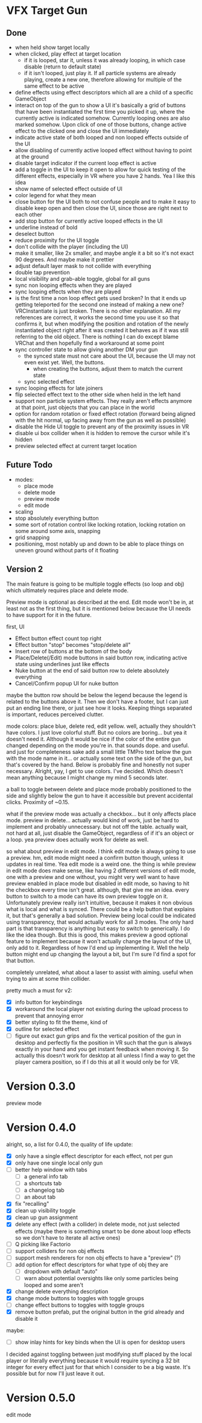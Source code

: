 
# VFX Target Gun

## Done

- when held show target locally
- when clicked, play effect at target location
  - if it is looped, star it, unless it was already looping, in which case disable (return to default state)
  - if it isn't looped, just play it. If all particle systems are already playing, create a new one, therefore allowing for multiple of the same effect to be active
- define effects using effect descriptors which all are a child of a specific GameObject
- interact on top of the gun to show a UI
  it's basically a grid of buttons that have been instantiated the first time you picked it up, where the currently active is indicated somehow. Currently looping ones are also marked somehow. Upon click of one of those buttons, change active effect to the clicked one and close the UI immediately
- indicate active state of both looped and non looped effects outside of the UI
- allow disabling of currently active looped effect without having to point at the ground
- disable target indicator if the current loop effect is active
- add a toggle in the UI to keep it open to allow for quick testing of the different effects, especially in VR where you have 2 hands. Yea I like this idea
- show name of selected effect outside of UI
- color legend for what they mean
- close button for the UI both to not confuse people and to make it easy to disable keep open and then close the UI, since those are right next to each other
- add stop button for currently active looped effects in the UI
- underline instead of bold
- deselect button
- reduce proximity for the UI toggle
- don't collide with the player (including the UI)
- make it smaller, like 2x smaller, and maybe angle it a bit so it's not exact 90 degrees. And maybe make it prettier
- adjust default layer mask to not collide with everything
- double tap prevention
- local visibility and grab-able toggle, global for all guns
- sync non looping effects when they are played
- sync looping effects when they are played
- is the first time a non loop effect gets used broken? In that it ends up getting teleported for the second one instead of making a new one?
  VRCInstantiate is just broken. There is no other explanation. All my references are correct, it works the second time you use it so that confirms it, but when modifying the position and rotation of the newly instantiated object right after it was created it behaves as if it was still referring to the old object. There is nothing I can do except blame VRChat and then hopefully find a workaround at some point
- sync controller state to allow giving another DM your gun
  - the synced state must not care about the UI, because the UI may not even exist yet. Well, the buttons.
    - when creating the buttons, adjust them to match the current state
  - sync selected effect
- sync looping effects for late joiners
- flip selected effect text to the other side when held in the left hand
- support non particle system effects. They really aren't effects anymore at that point, just objects that you can place in the world
- option for random rotation or fixed effect rotation (forward being aligned with the hit normal, up facing away from the gun as well as possible)
- disable the Hide UI toggle to prevent any of the proximity issues in VR
- disable ui box collider when it is hidden to remove the cursor while it's hidden
- preview selected effect at current target location

## Future Todo

- modes:
  - place mode
  - delete mode
  - preview mode
  - edit mode
- scaling
- stop absolutely everything button
- some sort of rotation control like locking rotation, locking rotation on some around some axis, snapping
- grid snapping
- positioning, most notably up and down to be able to place things on uneven ground without parts of it floating

## Version 2

The main feature is going to be multiple toggle effects (so loop and obj) which ultimately requires place and delete mode.

Preview mode is optional as described at the end.
Edit mode won't be in, at least not as the first thing, but it is mentioned below because the UI needs to have support for it in the future.

first, UI
- Effect button effect count top right
- Effect button "stop" becomes "stop/delete all"
- Insert row of buttons at the bottom of the body
- Place/Delete(/Edit) mode buttons in said button row, indicating active state using underlines just like effects
- Nuke button at the end of said button row to delete absolutely everything
- Cancel/Confirm popup UI for nuke button

maybe the button row should be below the legend because the legend is related to the buttons above it. Then we don't have a footer, but I can just put an ending line there, or just see how it looks. Keeping things separated is important, reduces perceived clutter.

mode colors: place blue, delete red, edit yellow.
well, actually they shouldn't have colors. I just love colorful stuff. But no colors are boring... but yea it doesn't need it. Although it would be nice if the color of the entire gun changed depending on the mode you're in. that sounds dope. and useful. and just for completeness sake add a small little TMPro text below the gun with the mode name in it...
or actually some text on the side of the gun, but that's covered by the hand. Below is probably fine and honestly not super necessary.
Alright, yay, I get to use colors. I've decided. Which doesn't mean anything because I might change my mind 5 seconds later.

a ball to toggle between delete and place mode probably positioned to the side and slightly below the gun to have it accessible but prevent accidental clicks. Proximity of ~0.15.

what if the preview mode was actually a checkbox... but it only affects place mode. preview in delete... actually would kind of work, just be hard to implement and probably unnecessary. but not off the table. actually wait, not hard at all, just disable the GameObject, regardless of if it's an object or a loop. yea preview does actually work for delete as well.

so what about preview in edit mode. I think edit mode is always going to use a preview. hm, edit mode might need a confirm button though, unless it updates in real time. Yea edit mode is a weird one. the thing is while preview in edit mode does make sense, like having 2 different versions of edit mode, one with a preview and one without, you might very well want to have preview enabled in place mode but disabled in edit mode, so having to hit the checkbox every time isn't great. although, that give me an idea. every button to switch to a mode can have its own preview toggle on it. Unfortunately preview really isn't intuitive, because it makes it non obvious what is local and what is synced. There could be a help button that explains it, but that's generally a bad solution. Preview being local could be indicated using transparency, that would actually work for all 3 modes. The only hard part is that transparency is anything but easy to switch to generically. I do like the idea though. But this is good, this makes preview a good optional feature to implement because it won't actually change the layout of the UI, only add to it. Regardless of how I'd end up implementing it. Well the help button might end up changing the layout a bit, but I'm sure I'd find a spot for that button.


completely unrelated, what about a laser to assist with aiming. useful when trying to aim at some thin collider.


pretty much a must for v2:

- [x] info button for keybindings
- [x] workaround the local player not existing during the upload process to prevent that annoying error
- [x] better styling to fit the theme, kind of
- [x] outline for selected effect
- [ ] figure out exact gun grips and fix the vertical position of the gun in desktop and perfectly fix the position in VR such that the gun is always exactly in your hand and you get instant feedback when moving it. So actually this doesn't work for desktop at all unless I find a way to get the player camera position, so if I do this at all it would only be for VR.

# Version 0.3.0

preview mode

# Version 0.4.0

<!-- cSpell:ignore Factorio -->

alright, so, a list for 0.4.0, the quality of life update:

- [x] only have a single effect descriptor for each effect, not per gun
- [x] only have one single local only gun
- [ ] better help window with tabs
  - [ ] a general info tab
  - [ ] a shortcuts tab
  - [ ] a changelog tab
  - [ ] an about tab
- [x] fix "recalling"
- [x] clean up visibility toggle
- [x] clean up gun assignment
- [x] delete any effect (with a collider) in delete mode, not just selected effects (maybe there is something smart to be done about loop effects so we don't have to iterate all active ones)
- [ ] Q picking like Factorio
- [ ] support colliders for non obj effects
- [ ] support mesh renderers for non obj effects to have a "preview" (?)
- [ ] add option for effect descriptors for what type of obj they are
  - [ ] dropdown with default "auto"
  - [ ] warn about potential oversights like only some particles being looped and some aren't
- [x] change delete everything description
- [x] change mode buttons to toggles with toggle groups
- [ ] change effect buttons to toggles with toggle groups
- [x] remove button prefab, put the original button in the grid already and disable it

maybe:

- [ ] show inlay hints for key binds when the UI is open for desktop users

I decided against toggling between just modifying stuff placed by the local player or literally everything because it would require syncing a 32 bit integer for every effect just for that which I consider to be a big waste. It's possible but for now I'll just leave it out.

# Version 0.5.0

edit mode
